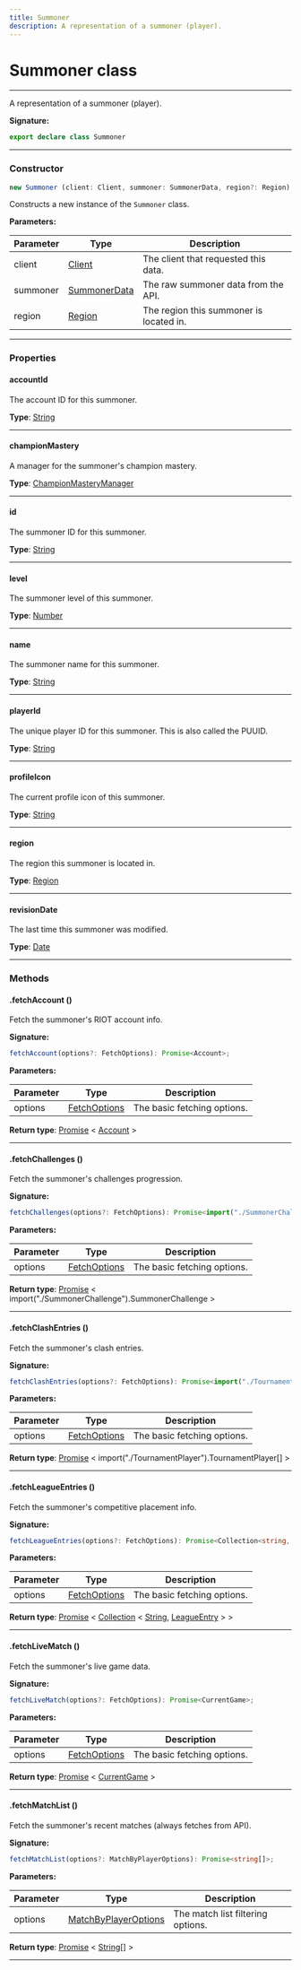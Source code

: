 ```yaml
---
title: Summoner
description: A representation of a summoner (player).
---
```


# Summoner class

---

A representation of a summoner (player).

**Signature:**

```ts
export declare class Summoner 
```

---

### Constructor

```ts
new Summoner (client: Client, summoner: SummonerData, region?: Region)
```

Constructs a new instance of the `Summoner` class.

**Parameters:**

| Parameter | Type | Description |
| --------- | ---- | ----------- |
| client | [Client](/api/client) | The client that requested this data. |
| summoner | [SummonerData](/api/summonerdata) | The raw summoner data from the API. |
| region | [Region](/api/region) | The region this summoner is located in. |
---

### Properties

#### accountId

The account ID for this summoner.



**Type**: [String](https://developer.mozilla.org/en-US/docs/Web/JavaScript/Reference/Global_Objects/String)

---

#### championMastery

A manager for the summoner's champion mastery.



**Type**: [ChampionMasteryManager](/api/championmasterymanager)

---

#### id

The summoner ID for this summoner.



**Type**: [String](https://developer.mozilla.org/en-US/docs/Web/JavaScript/Reference/Global_Objects/String)

---

#### level

The summoner level of this summoner.



**Type**: [Number](https://developer.mozilla.org/en-US/docs/Web/JavaScript/Reference/Global_Objects/Number)

---

#### name

The summoner name for this summoner.



**Type**: [String](https://developer.mozilla.org/en-US/docs/Web/JavaScript/Reference/Global_Objects/String)

---

#### playerId

The unique player ID for this summoner. This is also called the PUUID.



**Type**: [String](https://developer.mozilla.org/en-US/docs/Web/JavaScript/Reference/Global_Objects/String)

---

#### profileIcon

The current profile icon of this summoner.



**Type**: [String](https://developer.mozilla.org/en-US/docs/Web/JavaScript/Reference/Global_Objects/String)

---

#### region

The region this summoner is located in.



**Type**: [Region](/api/region)

---

#### revisionDate

The last time this summoner was modified.



**Type**: [Date](https://developer.mozilla.org/en-US/docs/Web/JavaScript/Reference/Global_Objects/Date)

---

### Methods

#### .fetchAccount ()

Fetch the summoner's RIOT account info.




**Signature:**

```ts
fetchAccount(options?: FetchOptions): Promise<Account>;
```

**Parameters:**

| Parameter | Type | Description |
| --------- | ---- | ----------- |
| options | [FetchOptions](/api/fetchoptions) | The basic fetching options. |

**Return type**: [Promise](https://developer.mozilla.org/en-US/docs/Web/JavaScript/Reference/Global_Objects/Promise) \< [Account](/api/account) \>

---

#### .fetchChallenges ()

Fetch the summoner's challenges progression.




**Signature:**

```ts
fetchChallenges(options?: FetchOptions): Promise<import("./SummonerChallenge").SummonerChallenge>;
```

**Parameters:**

| Parameter | Type | Description |
| --------- | ---- | ----------- |
| options | [FetchOptions](/api/fetchoptions) | The basic fetching options. |

**Return type**: [Promise](https://developer.mozilla.org/en-US/docs/Web/JavaScript/Reference/Global_Objects/Promise) \< import("./SummonerChallenge").SummonerChallenge \>

---

#### .fetchClashEntries ()

Fetch the summoner's clash entries.




**Signature:**

```ts
fetchClashEntries(options?: FetchOptions): Promise<import("./TournamentPlayer").TournamentPlayer[]>;
```

**Parameters:**

| Parameter | Type | Description |
| --------- | ---- | ----------- |
| options | [FetchOptions](/api/fetchoptions) | The basic fetching options. |

**Return type**: [Promise](https://developer.mozilla.org/en-US/docs/Web/JavaScript/Reference/Global_Objects/Promise) \< import("./TournamentPlayer").TournamentPlayer[] \>

---

#### .fetchLeagueEntries ()

Fetch the summoner's competitive placement info.




**Signature:**

```ts
fetchLeagueEntries(options?: FetchOptions): Promise<Collection<string, LeagueEntry>>;
```

**Parameters:**

| Parameter | Type | Description |
| --------- | ---- | ----------- |
| options | [FetchOptions](/api/fetchoptions) | The basic fetching options. |

**Return type**: [Promise](https://developer.mozilla.org/en-US/docs/Web/JavaScript/Reference/Global_Objects/Promise) \< [Collection](https://discord.js.org/#/docs/collection/stable/class/Collection) \< [String](https://developer.mozilla.org/en-US/docs/Web/JavaScript/Reference/Global_Objects/String), [LeagueEntry](/api/leagueentry) \> \>

---

#### .fetchLiveMatch ()

Fetch the summoner's live game data.




**Signature:**

```ts
fetchLiveMatch(options?: FetchOptions): Promise<CurrentGame>;
```

**Parameters:**

| Parameter | Type | Description |
| --------- | ---- | ----------- |
| options | [FetchOptions](/api/fetchoptions) | The basic fetching options. |

**Return type**: [Promise](https://developer.mozilla.org/en-US/docs/Web/JavaScript/Reference/Global_Objects/Promise) \< [CurrentGame](/api/currentgame) \>

---

#### .fetchMatchList ()

Fetch the summoner's recent matches (always fetches from API).




**Signature:**

```ts
fetchMatchList(options?: MatchByPlayerOptions): Promise<string[]>;
```

**Parameters:**

| Parameter | Type | Description |
| --------- | ---- | ----------- |
| options | [MatchByPlayerOptions](/api/matchbyplayeroptions) | The match list filtering options. |

**Return type**: [Promise](https://developer.mozilla.org/en-US/docs/Web/JavaScript/Reference/Global_Objects/Promise) \< [String](https://developer.mozilla.org/en-US/docs/Web/JavaScript/Reference/Global_Objects/String)[] \>

---

